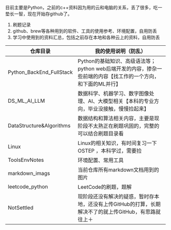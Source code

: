 目前主要是Python，之前的c++资料因为用的云和电脑的关系，丢了很多，吃一垫长一智，现在开始存github了。
1. 刷题记录
2. github、brew等各种用到的软件、工具的使用参考、环境配置，自用防丢
3. 学习中使用到的资料汇总，包括之前存在本地和各种云上的资料，自用防丢



| 仓库目录                 | 我的使用说明（防乱）                                         |
| ------------------------ | ------------------------------------------------------------ |
| Python_BackEnd_FullStack | Python的基础知识、高级语法等；python web后端开发的内容，掺杂一些前端的内容【找工作的一个方向，和下面的ML并行】 |
| DS_ML_AI_LLM             | 数据科学、机器学习、数字图像处理、AI、大模型相关【本科的专业方向，毕业没接触，慢慢捡起来】 |
| DataStructure&Algorithms | 数据结构和算法相关内容，主要是现阶段不太熟正在刷题巩固的，完整的可以结合刷题目录看 |
| Linux                    | Linux的相关知识，有时间复习一下 OSTEP ，本科学过，需要捡     |
| ToolsEnvNotes            | 环境配置、常用工具                                           |
| markdown_imags           | 当前仓库所有markdown文档用到的图片                           |
| leetcode_python          | LeetCode的刷题，题解                                         |
| NotSettled               | 现阶段还没有解决的疑惑，暂时存本地，还没有上传GitHub的打算，长期解决不了的就上传GitHub，有思路就往上＋ |





